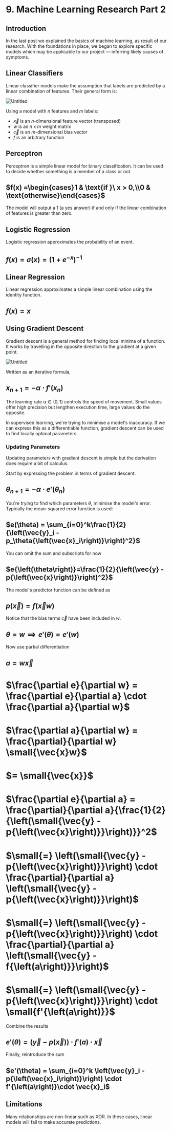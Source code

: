 # 9. Machine Learning Research Part 2

## Introduction

In the last post we explained the basics of machine learning, as result of our research. With the foundations in place, we began to explore specific models which may be applicable to our project — inferring likely causes of symptoms.

## Linear Classifiers

Linear classifier models make the assumption that labels are predicted by a linear combination of features. Their general form is:

![Untitled](/assets/9%20Machine%20Learning%20Research%20Part%202%20497fbe7c89f34f968ed4cb1ad7026c47/Untitled.png)

Using a model with $n$ features and $m$ labels:

- $\vec{x}$ is an $n$-dimensional feature vector (transposed)
- $w$ is an $n$ x $m$ weight matrix
- $\vec{c}$ is an $m$-dimensional bias vector
- $f$ is an arbitrary function

## Perceptron

Perceptron is a simple linear model for binary classification. It can be used to decide whether something is a member of a class or not.

## $f(x)  =\begin{cases}1 & \text{if }\ x > 0,\\0 & \text{otherwise}\end{cases}$

The model will output a 1 (a yes answer) if and only if the linear combination of features is greater than zero.

## Logistic Regression

Logistic regression approximates the probability of an event.

## $f{\left(x\right)} = \sigma{\left( x\right)} = \left(1 + e^{-x}\right )^{-1}$

## Linear Regression

Linear regression approximates a simple linear combination using the identity function.

## $f(x) = x$

## Using Gradient Descent

Gradient descent is a general method for finding local minima of a function. It works by travelling in the opposite direction to the gradient at a given point. 

![Untitled](/assets/9%20Machine%20Learning%20Research%20Part%202%20497fbe7c89f34f968ed4cb1ad7026c47/Untitled%201.png)

Written as an iterative formula,

## $x_{n+1} =-\alpha  \cdot f'{\left(x_{n}\right)}$

The learning rate $\alpha \in (0, 1)$ controls the speed of movement. Small values offer high precision but lengthen execution time, large values do the opposite.

In supervised learning, we're trying to minimise a model's inaccuracy. If we can express this as a differentiable function, gradient descent can be used to find locally optimal parameters.

### Updating Parameters

Updating parameters with gradient descent is simple but the derivation does require a bit of calculus.

Start by expressing the problem in terms of gradient descent.

## $\theta_{n+1} =-\alpha  \cdot e'{\left(\theta_{n}\right)}$

You're trying to find which parameters $\theta$, minimise the model's error. Typically the mean-squared error function is used:

## $e(\theta) = \sum_{i=0}^k\frac{1}{2} {\left(\vec{y}_i - p_\theta{\left(\vec{x}_i\right)}\right)^2}$

You can omit the sum and subscripts for now

## $e{\left(\theta\right)}=\frac{1}{2}{\left(\vec{y} - p{\left(\vec{x}\right)}\right)^2}$

The model's predictor function can be defined as

## $p{\left(\vec{x}\right)} = f{\left(\vec{x} w\right)}$

Notice that the bias terms $\vec{c}$ have been included in $w$. 

## $\theta = w \implies e'{\left( \theta \right)} = e'{\left( w \right)}$

Now use partial differentiation

## $a=w\vec{x}$

# $\frac{\partial e}{\partial w} = \frac{\partial e}{\partial a} \cdot \frac{\partial a}{\partial w}$

# $\frac{\partial a}{\partial w} = \frac{\partial}{\partial w} \small{\vec{x}w}$

# $= \small{\vec{x}}$

# $\frac{\partial e}{\partial a} = \frac{\partial}{\partial a}{\frac{1}{2}{\left(\small{\vec{y}  - p{\left(\vec{x}\right)}}\right)}}^2$

# $\small{=} \left(\small{\vec{y} - p{\left(\vec{x}\right)}}\right) \cdot \frac{\partial}{\partial a} \left(\small{\vec{y} - p{\left(\vec{x}\right)}}\right)$

# $\small{=} \left(\small{\vec{y} - p{\left(\vec{x}\right)}}\right) \cdot \frac{\partial}{\partial a} \left(\small{\vec{y} - f{\left(a\right)}}\right)$

# $\small{=} \left(\small{\vec{y} - p{\left(\vec{x}\right)}}\right) \cdot \small{f'{\left(a\right)}}$

Combine the results

## $e'{\left(\theta\right)}= \left(\vec{y} - p{\left(\vec{x}\right)}\right) \cdot f'{\left(a\right)}\cdot \vec{x}$

Finally, reintroduce the sum

## $e'(\theta) = \sum_{i=0}^k \left(\vec{y}_i - p{\left(\vec{x}_i\right)}\right) \cdot f'{\left(a\right)}\cdot \vec{x}_i$

## Limitations

Many relationships are non-linear such as XOR. In these cases, linear models will fail to make accurate predictions.
